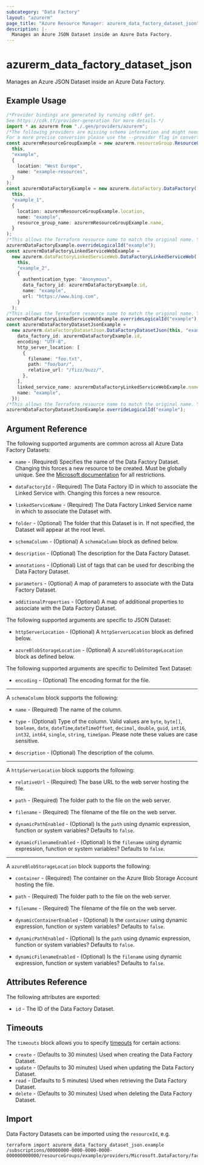 ```yaml
---
subcategory: "Data Factory"
layout: "azurerm"
page_title: "Azure Resource Manager: azurerm_data_factory_dataset_json"
description: |-
  Manages an Azure JSON Dataset inside an Azure Data Factory.
---
```


# azurerm\_data\_factory\_dataset\_json

Manages an Azure JSON Dataset inside an Azure Data Factory.

## Example Usage

```typescript
/*Provider bindings are generated by running cdktf get.
See https://cdk.tf/provider-generation for more details.*/
import * as azurerm from "./.gen/providers/azurerm";
/*The following providers are missing schema information and might need manual adjustments to synthesize correctly: azurerm.
For a more precise conversion please use the --provider flag in convert.*/
const azurermResourceGroupExample = new azurerm.resourceGroup.ResourceGroup(
  this,
  "example",
  {
    location: "West Europe",
    name: "example-resources",
  }
);
const azurermDataFactoryExample = new azurerm.dataFactory.DataFactory(
  this,
  "example_1",
  {
    location: azurermResourceGroupExample.location,
    name: "example",
    resource_group_name: azurermResourceGroupExample.name,
  }
);
/*This allows the Terraform resource name to match the original name. You can remove the call if you don't need them to match.*/
azurermDataFactoryExample.overrideLogicalId("example");
const azurermDataFactoryLinkedServiceWebExample =
  new azurerm.dataFactoryLinkedServiceWeb.DataFactoryLinkedServiceWeb(
    this,
    "example_2",
    {
      authentication_type: "Anonymous",
      data_factory_id: azurermDataFactoryExample.id,
      name: "example",
      url: "https://www.bing.com",
    }
  );
/*This allows the Terraform resource name to match the original name. You can remove the call if you don't need them to match.*/
azurermDataFactoryLinkedServiceWebExample.overrideLogicalId("example");
const azurermDataFactoryDatasetJsonExample =
  new azurerm.dataFactoryDatasetJson.DataFactoryDatasetJson(this, "example_3", {
    data_factory_id: azurermDataFactoryExample.id,
    encoding: "UTF-8",
    http_server_location: [
      {
        filename: "foo.txt",
        path: "foo/bar/",
        relative_url: "/fizz/buzz/",
      },
    ],
    linked_service_name: azurermDataFactoryLinkedServiceWebExample.name,
    name: "example",
  });
/*This allows the Terraform resource name to match the original name. You can remove the call if you don't need them to match.*/
azurermDataFactoryDatasetJsonExample.overrideLogicalId("example");

```

## Argument Reference

The following supported arguments are common across all Azure Data Factory Datasets:

*   `name` - (Required) Specifies the name of the Data Factory Dataset. Changing this forces a new resource to be created. Must be globally unique. See the [Microsoft documentation](https://docs.microsoft.com/azure/data-factory/naming-rules) for all restrictions.

*   `dataFactoryId` - (Required) The Data Factory ID in which to associate the Linked Service with. Changing this forces a new resource.

*   `linkedServiceName` - (Required) The Data Factory Linked Service name in which to associate the Dataset with.

*   `folder` - (Optional) The folder that this Dataset is in. If not specified, the Dataset will appear at the root level.

*   `schemaColumn` - (Optional) A `schemaColumn` block as defined below.

*   `description` - (Optional) The description for the Data Factory Dataset.

*   `annotations` - (Optional) List of tags that can be used for describing the Data Factory Dataset.

*   `parameters` - (Optional) A map of parameters to associate with the Data Factory Dataset.

*   `additionalProperties` - (Optional) A map of additional properties to associate with the Data Factory Dataset.

The following supported arguments are specific to JSON Dataset:

*   `httpServerLocation` - (Optional) A `httpServerLocation` block as defined below.

*   `azureBlobStorageLocation` - (Optional) A `azureBlobStorageLocation` block as defined below.

The following supported arguments are specific to Delimited Text Dataset:

* `encoding` - (Optional) The encoding format for the file.

***

A `schemaColumn` block supports the following:

*   `name` - (Required) The name of the column.

*   `type` - (Optional) Type of the column. Valid values are `byte`, `byte[]`, `boolean`, `date`, `dateTime`,`dateTimeOffset`, `decimal`, `double`, `guid`, `int16`, `int32`, `int64`, `single`, `string`, `timeSpan`. Please note these values are case sensitive.

*   `description` - (Optional) The description of the column.

***

A `httpServerLocation` block supports the following:

*   `relativeUrl` - (Required) The base URL to the web server hosting the file.

*   `path` - (Required) The folder path to the file on the web server.

*   `filename` - (Required) The filename of the file on the web server.

*   `dynamicPathEnabled` - (Optional) Is the `path` using dynamic expression, function or system variables? Defaults to `false`.

*   `dynamicFilenameEnabled` - (Optional) Is the `filename` using dynamic expression, function or system variables? Defaults to `false`.

***

A `azureBlobStorageLocation` block supports the following:

*   `container` - (Required) The container on the Azure Blob Storage Account hosting the file.

*   `path` - (Required) The folder path to the file on the web server.

*   `filename` - (Required) The filename of the file on the web server.

*   `dynamicContainerEnabled` - (Optional) Is the `container` using dynamic expression, function or system variables? Defaults to `false`.

*   `dynamicPathEnabled` - (Optional) Is the `path` using dynamic expression, function or system variables? Defaults to `false`.

*   `dynamicFilenameEnabled` - (Optional) Is the `filename` using dynamic expression, function or system variables? Defaults to `false`.

## Attributes Reference

The following attributes are exported:

* `id` - The ID of the Data Factory Dataset.

## Timeouts

The `timeouts` block allows you to specify [timeouts](https://www.terraform.io/language/resources/syntax#operation-timeouts) for certain actions:

* `create` - (Defaults to 30 minutes) Used when creating the Data Factory Dataset.
* `update` - (Defaults to 30 minutes) Used when updating the Data Factory Dataset.
* `read` - (Defaults to 5 minutes) Used when retrieving the Data Factory Dataset.
* `delete` - (Defaults to 30 minutes) Used when deleting the Data Factory Dataset.

## Import

Data Factory Datasets can be imported using the `resourceId`, e.g.

```shell
terraform import azurerm_data_factory_dataset_json.example /subscriptions/00000000-0000-0000-0000-000000000000/resourceGroups/example/providers/Microsoft.DataFactory/factories/example/datasets/example
```
